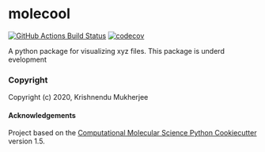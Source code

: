 molecool
==============================
[//]: # (Badges)
[![GitHub Actions Build Status](https://github.com/REPLACE_WITH_OWNER_ACCOUNT/star/workflows/CI/badge.svg)](https://github.com/REPLACE_WITH_OWNER_ACCOUNT/star/actions?query=workflow%3ACI)
[![codecov](https://codecov.io/gh/REPLACE_WITH_OWNER_ACCOUNT/molecool/branch/master/graph/badge.svg)](https://codecov.io/gh/REPLACE_WITH_OWNER_ACCOUNT/molecool/branch/master)


A python package for visualizing xyz files. This package is underd evelopment

### Copyright

Copyright (c) 2020, Krishnendu Mukherjee


#### Acknowledgements
 
Project based on the 
[Computational Molecular Science Python Cookiecutter](https://github.com/molssi/cookiecutter-cms) version 1.5.
